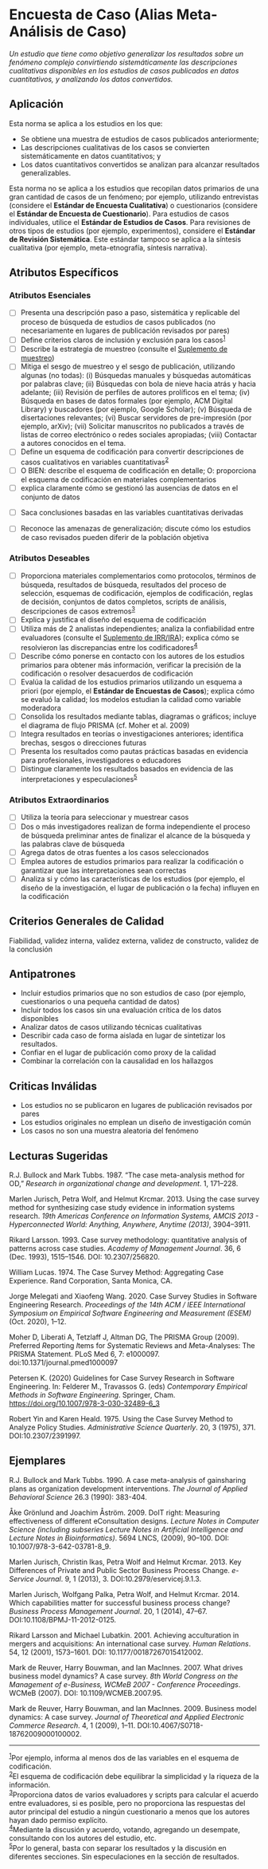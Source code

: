 # Encuesta de Caso (Alias Meta-Análisis de Caso)
<standard name="Case Survey">

*Un estudio que tiene como objetivo generalizar los resultados sobre un fenómeno complejo convirtiendo sistemáticamente las descripciones cualitativas disponibles en los estudios de casos publicados en datos cuantitativos, y analizando los datos convertidos.*

## Aplicación

Esta norma se aplica a los estudios en los que:
-	Se obtiene una muestra de estudios de casos publicados anteriormente;
-	Las descripciones cualitativas de los casos se convierten sistemáticamente en datos cuantitativos; y
-	Los datos cuantitativos convertidos se analizan para alcanzar resultados generalizables.

Esta norma no se aplica a los estudios que recopilan datos primarios de una gran cantidad de casos de un fenómeno; por ejemplo, utilizando entrevistas (considere el **Estándar de Encuesta Cualitativa**) o cuestionarios (considere el **Estándar de Encuesta de Cuestionario**). Para estudios de casos individuales, utilice el **Estándar de Estudios de Casos**. Para revisiones de otros tipos de estudios (por ejemplo, experimentos), considere el **Estándar de Revisión Sistemática**. Este estándar tampoco se aplica a la síntesis cualitativa (por ejemplo, meta-etnografía, síntesis narrativa).

## Atributos Específicos

### Atributos Esenciales
<checklist name="Essential">

<intro>


<method>

- [ ]   Presenta una descripción paso a paso, sistemática y replicable del proceso de búsqueda de estudios de casos publicados (no necesariamente en lugares de publicación revisados por pares)
- [ ]   Define criterios claros de inclusión y exclusión para los casos<sup>[1](#myfootnote1)</sup>
- [ ]   Describe la estrategia de muestreo (consulte el [Suplemento de muestreo](https://github.com/acmsigsoft/EmpiricalStandards/blob/master/Supplements/Sampling.md))
- [ ]   Mitiga el sesgo de muestreo y el sesgo de publicación, utilizando algunas (no todas):
(i) Búsquedas manuales y búsquedas automáticas por palabras clave;
(ii) Búsquedas con bola de nieve hacia atrás y hacia adelante;
(iii) Revisión de perfiles de autores prolíficos en el tema;
(iv) Búsqueda en bases de datos formales (por ejemplo, ACM Digital Library) y buscadores (por ejemplo, Google Scholar);
(v) Búsqueda de disertaciones relevantes;
(vi) Buscar servidores de pre-impresión (por ejemplo, arXiv);
(vii) Solicitar manuscritos no publicados a través de listas de correo electrónico o redes sociales apropiadas;
(viii) Contactar a autores conocidos en el tema.
- [ ]   Define un esquema de codificación para convertir descripciones de casos cualitativos en variables cuantitativas<sup>[2](#myfootnote2)</sup>
- [ ]   O BIEN: describe el esquema de codificación en detalle;
O: proporciona el esquema de codificación en materiales complementarios
- [ ]   explica claramente cómo se gestionó las ausencias de datos en el conjunto de datos

<results>

- [ ]   Saca conclusiones basadas en las variables cuantitativas derivadas

<discussion>

- [ ]   Reconoce las amenazas de generalización; discute cómo los estudios de caso revisados pueden diferir de la población objetiva

<other>  
  
</checklist>

### Atributos Deseables
<checklist name="Desirable">

- [ ]   Proporciona materiales complementarios como protocolos, términos de búsqueda, resultados de búsqueda, resultados del proceso de selección, esquemas de codificación, ejemplos de codificación, reglas de decisión, conjuntos de datos completos, scripts de análisis, descripciones de casos extremos<sup>[3](#myfootnote3)</sup>
- [ ]   Explica y justifica el diseño del esquema de codificación
- [ ]   Utiliza más de 2 analistas independientes; analiza la confiabilidad entre evaluadores (consulte el [Suplemento de IRR/IRA](https://github.com/acmsigsoft/EmpiricalStandards/blob/master/Supplements/InterRaterReliabilityAndAgreement.md)); explica cómo se resolvieron las discrepancias entre los codificadores<sup>[4](#myfootnote4)</sup>
- [ ]   Describe cómo ponerse en contacto con los autores de los estudios primarios para obtener más información, verificar la precisión de la codificación o resolver desacuerdos de codificación
- [ ]   Evalúa la calidad de los estudios primarios utilizando un esquema a priori (por ejemplo, el **Estándar de Encuestas de Casos**); explica cómo se evaluó la calidad; los modelos estudian la calidad como variable moderadora
- [ ]   Consolida los resultados mediante tablas, diagramas o gráficos; incluye el diagrama de flujo PRISMA (cf. Moher et al. 2009)
- [ ]   Integra resultados en teorías o investigaciones anteriores; identifica brechas, sesgos o direcciones futuras
- [ ]   Presenta los resultados como pautas prácticas basadas en evidencia para profesionales, investigadores o educadores
- [ ]   Distingue claramente los resultados basados en evidencia de las interpretaciones y especulaciones<sup>[5](#myfootnote5)</sup>

</checklist>

### Atributos Extraordinarios
<checklist name="Extraordinary">

- [ ]   Utiliza la teoría para seleccionar y muestrear casos
- [ ]   Dos o más investigadores realizan de forma independiente el proceso de búsqueda preliminar antes de finalizar el alcance de la búsqueda y las palabras clave de búsqueda
- [ ]   Agrega datos de otras fuentes a los casos seleccionados
- [ ]   Emplea autores de estudios primarios para realizar la codificación o garantizar que las interpretaciones sean correctas
- [ ]   Analiza si y cómo las características de los estudios (por ejemplo, el diseño de la investigación, el lugar de publicación o la fecha) influyen en la codificación
</checklist>

## Criterios Generales de Calidad

Fiabilidad, validez interna, validez externa, validez de constructo, validez de la conclusión

## Antipatrones

-	Incluir estudios primarios que no son estudios de caso (por ejemplo, cuestionarios o una pequeña cantidad de datos)
-	Incluir todos los casos sin una evaluación crítica de los datos disponibles
-	Analizar datos de casos utilizando técnicas cualitativas
-	Describir cada caso de forma aislada en lugar de sintetizar los resultados.
-	Confiar en el lugar de publicación como proxy de la calidad
-	Combinar la correlación con la causalidad en los hallazgos

## Criticas Inválidas

-	Los estudios no se publicaron en lugares de publicación revisados por pares
-	Los estudios originales no emplean un diseño de investigación común
-	Los casos no son una muestra aleatoria del fenómeno

## Lecturas Sugeridas

R.J. Bullock and Mark Tubbs. 1987. “The case meta-analysis method for OD,” *Research in organizational change and development*.  1, 171–228.

Marlen Jurisch, Petra Wolf, and Helmut Krcmar. 2013. Using the case survey method for synthesizing case study evidence in information systems research. *19th Americas Conference on Information Systems, AMCIS 2013 - Hyperconnected World: Anything, Anywhere, Anytime (2013)*, 3904–3911.

Rikard Larsson. 1993. Case survey methodology: quantitative analysis of patterns across case studies. *Academy of Management Journal*. 36, 6 (Dec. 1993), 1515–1546. DOI: 10.2307/256820.

William Lucas. 1974. The Case Survey Method: Aggregating Case Experience. Rand Corporation, Santa Monica, CA.

Jorge Melegati and Xiaofeng Wang. 2020. Case Survey Studies in Software Engineering Research. *Proceedings of the 14th ACM / IEEE International Symposium on Empirical Software Engineering and Measurement (ESEM)* (Oct. 2020), 1–12.

Moher D, Liberati A, Tetzlaff J, Altman DG, The PRISMA Group (2009). *P*referred *R*eporting *I*tems for *S*ystematic Reviews and *M*eta-*A*nalyses: The PRISMA Statement. PLoS Med 6, 7: e1000097. doi:10.1371/journal.pmed1000097  
  
Petersen K. (2020) Guidelines for Case Survey Research in Software Engineering. In: Felderer M., Travassos G. (eds) _Contemporary Empirical Methods in Software Engineering_. Springer, Cham. https://doi.org/10.1007/978-3-030-32489-6_3
  
Robert Yin and Karen Heald. 1975. Using the Case Survey Method to Analyze Policy Studies. *Administrative Science Quarterly*. 20, 3 (1975), 371. DOI:10.2307/2391997.


## Ejemplares

R.J. Bullock and Mark Tubbs. 1990. A case meta-analysis of gainsharing plans as organization development interventions. *The Journal of Applied Behavioral Science* 26.3 (1990): 383-404.

Åke Grönlund and Joachim Åström. 2009. DoIT right: Measuring effectiveness of different eConsultation designs. *Lecture Notes in Computer Science (including subseries Lecture Notes in Artificial Intelligence and Lecture Notes in Bioinformatics)*. 5694 LNCS, (2009), 90–100. DOI: 10.1007/978-3-642-03781-8_9.

Marlen Jurisch, Christin Ikas, Petra Wolf and Helmut Krcmar. 2013. Key Differences of Private and Public Sector Business Process Change. *e-Service Journal*. 9, 1 (2013), 3. DOI:10.2979/eservicej.9.1.3.

Marlen Jurisch, Wolfgang Palka, Petra Wolf, and Helmut Krcmar. 2014. Which capabilities matter for successful business process change? *Business Process Management Journal*. 20, 1 (2014), 47–67. DOI:10.1108/BPMJ-11-2012-0125.

Rikard Larsson and Michael Lubatkin. 2001. Achieving acculturation in mergers and acquisitions: An international case survey. _Human Relations_. 54, 12 (2001), 1573–1601. DOI: 10.1177/00187267015412002.

Mark de Reuver, Harry Bouwman, and Ian MacInnes. 2007. What drives business model dynamics? A case survey. *8th World Congress on the Management of e-Business, WCMeB 2007 - Conference Proceedings*. WCMeB (2007). DOI: 10.1109/WCMEB.2007.95.

Mark de Reuver, Harry Bouwman, and Ian MacInnes. 2009. Business model dynamics: A case survey. *Journal of Theoretical and Applied Electronic Commerce Research*. 4, 1 (2009), 1–11. DOI:10.4067/S0718-18762009000100002.

---
<footnote><sup>[1](#myfootnote1)</sup>Por ejemplo, informa al menos dos de las variables en el esquema de codificación.</footnote><br>
<footnote><sup>[2](#myfootnote2)</sup>El esquema de codificación debe equilibrar la simplicidad y la riqueza de la información.</footnote><br>
<footnote><sup>[3](#myfootnote3)</sup>Proporciona datos de varios evaluadores y scripts para calcular el acuerdo entre evaluadores, si es posible, pero no proporciona las respuestas del autor principal del estudio a ningún cuestionario a menos que los autores hayan dado permiso explícito.</footnote><br> 
<footnote><sup>[4](#myfootnote4)</sup>Mediante la discusión y acuerdo, votando, agregando un desempate, consultando con los autores del estudio, etc.</footnote><br>
<footnote><sup>[5](#myfootnote5)</sup>Por lo general, basta con separar los resultados y la discusión en diferentes secciones. Sin especulaciones en la sección de resultados.</footnote><br>
                                    
</standard>


